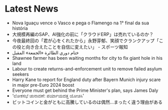 # Latest News
-  Nova Iguaçu vence o Vasco e pega o Flamengo na 1° final da sua história
-  大規模再編のSAP、AI強化の前に「クラウドERP」は売れているのか？
-  今夜最終回の「君が心をくれたから」永野芽郁、笑顔でクランクアップ「この役と向き合えたことを自信に変えたい」 - スポーツ報知
-  ختام دوري الطائرة «الجمعة» المقبل
-  Shawnee farmer has been waiting months for city to fix giant hole in his land
-  Labour to create returns-and-enforcement unit to remove failed asylum seekers
-  Harry Kane to report for England duty after Bayern Munich injury scare in major pre-Euro 2024 boost
-  Everyone must get behind the Prime Minister's plan, says James Daly
-  ‘ಲೋಕಸಭೆ ಚುನಾವಣೆ: ಪರ್ಯಾಯದತ್ತ ಯೋಚಿಸಿ’
-  ビットコインと金がともに高騰しているのは偶然…まったく違う理由がある
